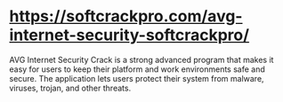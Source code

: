 # https://softcrackpro.com/avg-internet-security-softcrackpro/
AVG Internet Security Crack is a strong advanced program that makes it easy for users to keep their platform and work environments safe and secure. The application lets users protect their system from malware, viruses, trojan, and other threats.
